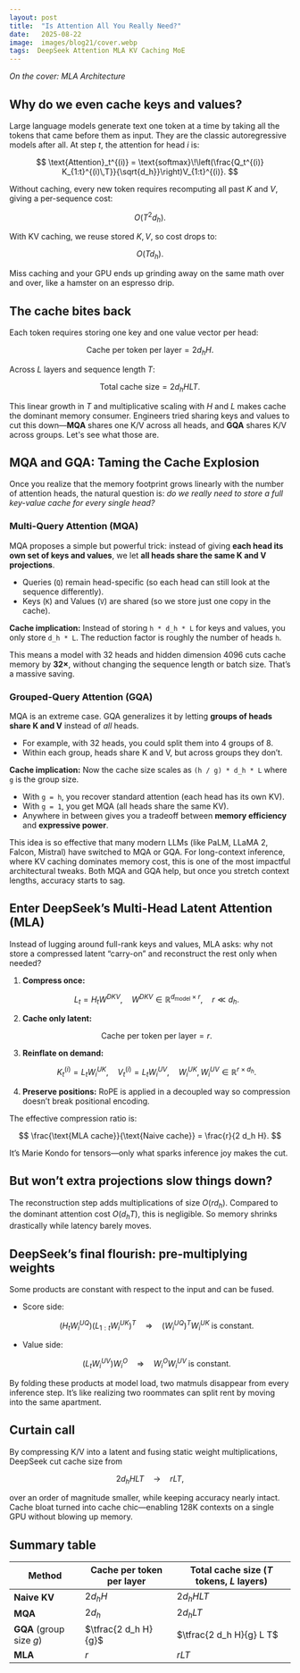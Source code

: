 ```yaml
---
layout: post
title:  "Is Attention All You Really Need?"
date:   2025-08-22
image:  images/blog21/cover.webp
tags:  DeepSeek Attention MLA KV Caching MoE 
---
```

*On the cover: MLA Architecture*

## Why do we even cache keys and values?

Large language models generate text one token at a time by taking all the tokens that came before them as input. They are the classic autoregressive models after all. At step *t*, the attention for head *i* is:

$$
\text{Attention}_t^{(i)} = \text{softmax}\!\left(\frac{Q_t^{(i)} K_{1:t}^{(i)\,T}}{\sqrt{d_h}}\right)V_{1:t}^{(i)}.
$$

Without caching, every new token requires recomputing all past $K$ and $V$, giving a per-sequence cost:

$$
O(T^2 d_h).
$$

With KV caching, we reuse stored $K,V$, so cost drops to:

$$
O(T d_h).
$$

Miss caching and your GPU ends up grinding away on the same math over and over, like a hamster on an espresso drip.


## The cache bites back

Each token requires storing one key and one value vector per head:

$$
\text{Cache per token per layer} = 2 d_h H.
$$

Across $L$ layers and sequence length $T$:

$$
\text{Total cache size} = 2 d_h H L T.
$$

This linear growth in $T$ and multiplicative scaling with $H$ and $L$ makes cache the dominant memory consumer. Engineers tried sharing keys and values to cut this down—**MQA** shares one K/V across all heads, and **GQA** shares K/V across groups. Let's see what those are.


## MQA and GQA: Taming the Cache Explosion

Once you realize that the memory footprint grows linearly with the number of attention heads, the natural question is: *do we really need to store a full key-value cache for every single head?*

### Multi-Query Attention (MQA)

MQA proposes a simple but powerful trick: instead of giving **each head its own set of keys and values**, we let **all heads share the same K and V projections**.

* Queries (`Q`) remain head-specific (so each head can still look at the sequence differently).
* Keys (`K`) and Values (`V`) are shared (so we store just one copy in the cache).

**Cache implication:**
Instead of storing `h * d_h * L` for keys and values, you only store `d_h * L`. The reduction factor is roughly the number of heads `h`.

This means a model with 32 heads and hidden dimension 4096 cuts cache memory by **32×**, without changing the sequence length or batch size. That’s a massive saving.

### Grouped-Query Attention (GQA)

MQA is an extreme case. GQA generalizes it by letting **groups of heads share K and V** instead of *all* heads.

* For example, with 32 heads, you could split them into 4 groups of 8.
* Within each group, heads share K and V, but across groups they don’t.

**Cache implication:**
Now the cache size scales as `(h / g) * d_h * L` where `g` is the group size.

* With `g = h`, you recover standard attention (each head has its own KV).
* With `g = 1`, you get MQA (all heads share the same KV).
* Anywhere in between gives you a tradeoff between **memory efficiency** and **expressive power**.


This idea is so effective that many modern LLMs (like PaLM, LLaMA 2, Falcon, Mistral) have switched to MQA or GQA. For long-context inference, where KV caching dominates memory cost, this is one of the most impactful architectural tweaks. Both MQA and GQA help, but once you stretch context lengths, accuracy starts to sag.

## Enter DeepSeek’s Multi-Head Latent Attention (MLA)

Instead of lugging around full-rank keys and values, MLA asks: why not store a compressed latent “carry-on” and reconstruct the rest only when needed?

1. **Compress once:**

   $$
   L_t = H_t W^{DKV}, \quad W^{DKV} \in \mathbb{R}^{d_{\text{model}} \times r}, \quad r \ll d_h.
   $$

2. **Cache only latent:**

   $$
   \text{Cache per token per layer} = r.
   $$

3. **Reinflate on demand:**

   $$
   K_t^{(i)} = L_t W^{UK}_i, \quad V_t^{(i)} = L_t W^{UV}_i, \quad W^{UK}_i, W^{UV}_i \in \mathbb{R}^{r \times d_h}.
   $$

4. **Preserve positions:** RoPE is applied in a decoupled way so compression doesn’t break positional encoding.

The effective compression ratio is:

$$
\frac{\text{MLA cache}}{\text{Naive cache}} = \frac{r}{2 d_h H}.
$$

It’s Marie Kondo for tensors—only what sparks inference joy makes the cut.

## But won’t extra projections slow things down?

The reconstruction step adds multiplications of size $O(r d_h)$. Compared to the dominant attention cost $O(d_h T)$, this is negligible. So memory shrinks drastically while latency barely moves.

## DeepSeek’s final flourish: pre-multiplying weights

Some products are constant with respect to the input and can be fused.

* Score side:

  $$
  (H_t W^{UQ}_i)(L_{1:t} W^{UK}_i)^T \quad \Rightarrow \quad (W^{UQ}_i)^T W^{UK}_i \; \text{is constant}.
  $$

* Value side:

  $$
  (L_t W^{UV}_i) W^O_i \quad \Rightarrow \quad W^O_i W^{UV}_i \; \text{is constant}.
  $$

By folding these products at model load, two matmuls disappear from every inference step. It’s like realizing two roommates can split rent by moving into the same apartment.

## Curtain call

By compressing K/V into a latent and fusing static weight multiplications, DeepSeek cut cache size from

$$
2 d_h H L T \quad \to \quad r L T,
$$

over an order of magnitude smaller, while keeping accuracy nearly intact. Cache bloat turned into cache chic—enabling 128K contexts on a single GPU without blowing up memory.

## Summary table

| Method                   | Cache per token per layer | Total cache size ($T$ tokens, $L$ layers) |
| ------------------------ | ------------------------- | ----------------------------------------- |
| **Naive KV**             | $2 d_h H$                 | $2 d_h H L T$                             |
| **MQA**                  | $2 d_h$                   | $2 d_h L T$                               |
| **GQA** (group size $g$) | $\tfrac{2 d_h H}{g}$      | $\tfrac{2 d_h H}{g} L T$                  |
| **MLA**                  | $r$                       | $r L T$                                   |

